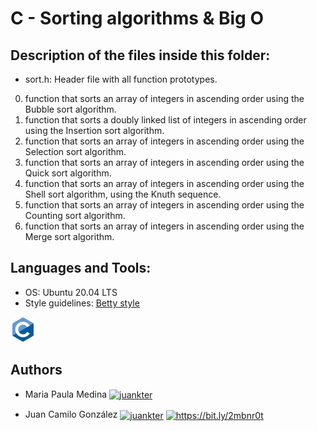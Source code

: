 # C - Sorting algorithms & Big O

## Description of the files inside this folder:

- sort.h: Header file with all function prototypes.

0. function that sorts an array of integers in ascending order using the Bubble sort algorithm.
1. function that sorts a doubly linked list of integers in ascending order using the Insertion sort algorithm.
2. function that sorts an array of integers in ascending order using the Selection sort algorithm.
3. function that sorts an array of integers in ascending order using the Quick sort algorithm.
4. function that sorts an array of integers in ascending order using the Shell sort algorithm, using the Knuth sequence.
5. function that sorts an array of integers in ascending order using the Counting sort algorithm.
6. function that sorts an array of integers in ascending order using the Merge sort algorithm.


## Languages and Tools:

- OS: Ubuntu 20.04 LTS
- Style guidelines: [Betty style](https://github.com/holbertonschool/Betty/wiki)

<p align="left"> <a href="https://www.cprogramming.com/" target="_blank"> <img src="https://raw.githubusercontent.com/devicons/devicon/master/icons/c/c-original.svg" alt="c" width="40" height="40"/> </a> </p>


## Authors

- Maria Paula Medina <a href="https://twitter.com/MedinaPortela" target="blank"><img align="center" src="https://raw.githubusercontent.com/rahuldkjain/github-profile-readme-generator/master/src/images/icons/Social/twitter.svg" alt="juankter" height="30" width="40" /></a>

- Juan Camilo González <a href="https://twitter.com/juankter" target="blank"><img align="center" src="https://raw.githubusercontent.com/rahuldkjain/github-profile-readme-generator/master/src/images/icons/Social/twitter.svg" alt="juankter" height="30" width="40" /></a>
<a href="https://bit.ly/2MBNR0t" target="blank"><img align="center" src="https://raw.githubusercontent.com/rahuldkjain/github-profile-readme-generator/master/src/images/icons/Social/linked-in-alt.svg" alt="https://bit.ly/2mbnr0t" height="30" width="40" /></a>
